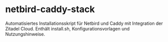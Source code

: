 # netbird-caddy-stack
Automatisiertes Installationsskript für Netbird und Caddy mit Integration der Zitadel Cloud. Enthält install.sh, Konfigurationsvorlagen und Nutzungshinweise.
